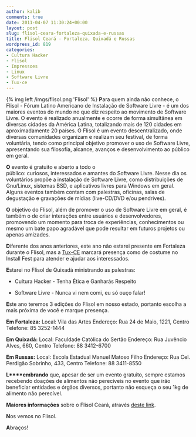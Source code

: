 ```yaml
---
author: kalib
comments: true
date: 2011-04-07 11:30:24+00:00
layout: post
slug: flisol-ceara-fortaleza-quixada-e-russas
title: Flisol Ceará - Fortaleza, Quixadá e Russas
wordpress_id: 819
categories:
- Cultura Hacker
- Flisol
- Impressoes
- Linux
- Software Livre
- Tux-ce
---
```

{% img left /imgs/flisol.png 'Flisol' %}
**P**ara quem ainda não conhece, o Flisol - Fórum Latino Americano de Instalação de Software Livre - é um dos maiores eventos do mundo no que diz respeito ao movimento de Software Livre. O evento é realizado anualmente e ocorre de forma simultânea em diversas cidades da América Latina, totalizando mais de 120 cidades em aproximadamente 20 países. O Flisol é um evento descentralizado, onde diversas comunidades organizam e realizam seu festival, de forma voluntária, tendo como principal objetivo promover o uso de Software Livre, apresentando sua filosofia, alcance, avanços e desenvolvimento ao público em geral.

**O** evento é gratuito e aberto a todo o público: curiosos, interessados e amantes do Software Livre. Nesse dia os voluntários propõe a instalação de Software Livre, como distribuições de Gnu/Linux, sistemas BSD, e aplicativos livres para Windows em geral. Alguns eventos também contam com palestras, oficinas, salas de degustação e gravações de mídias (live-CD/DVD e/ou pendrives).

**O** objetivo do Flisol, além de promover o uso de Software Livre em geral, é também o de criar interações entre usuários e desenvolvedores, promovendo um momento para troca de experiências, conhecimentos ou mesmo um bate papo agradável que pode resultar em futuros projetos ou apenas amizades.

**D**iferente dos anos anteriores, este ano não estarei presente em Fortaleza durante o Flisol, mas a [Tux-CE](https://www.tux-ce.org/) marcará presença como de costume no Install Fest para atender e ajudar aos interessados.

**E**starei no Flisol de Quixadá ministrando as palestras:

* Cultura Hacker - Tenha Ética e Ganharás Respeito

* Software Livre - Nunca vi nem comi, eu só ouço falar!

**E**ste ano teremos 3 edições do Flisol em nosso estado, portanto escolha a mais próxima de você e marque presença.

**Em Fortaleza:**
Local: Vila das Artes
Endereço: Rua 24 de Maio, 1221, Centro
Telefone: 85 3252-1444

**Em Quixadá:**
Local: Faculdade Católica do Sertão
Endereço: Rua Juvêncio Alves, 660, Centro
Telefone: 88 3412-6700

**Em Russas:**
Local: Escola Estadual Manuel Matoso Filho
Endereço: Rua Cel. Perdigão Sobrinho, 433, Centro
Telefone: 88 3411-8550

**L****embrando** que, apesar de ser um evento gratuito, sempre estamos recebendo doações de alimentos não perecíveis no evento que irão beneficiar entidades e órgãos diversos, portanto não esqueça o seu 1kg de alimento não perecível.

**Maiores informações** sobre o Flisol Ceará, através [deste link](https://www.flisolce.com.br).

**N**os vemos no Flisol.

**A**braços!